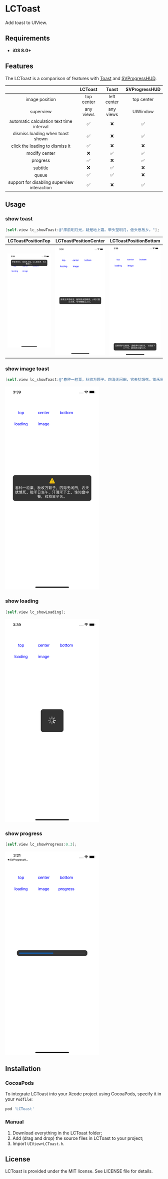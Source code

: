 

# LCToast

Add toast to UIView.

## Requirements

- **iOS 8.0+**

## Features

The LCToast is a comparison of features with [Toast](https://github.com/scalessec/Toast) and [SVProgressHUD](https://github.com/SVProgressHUD/SVProgressHUD).

|                                             |  LCToast   |    Toast    | SVProgressHUD |
| :-----------------------------------------: | :--------: | :---------: | :-----------: |
|               image position                | top center | left center |  top center   |
|                  superview                  | any views  |  any views  |   UIWindow    |
|  automatic calculation text time interval   |     ✅      |      ❌      |       ✅       |
|      dismiss loading when toast shown       |     ✅      |      ❌      |       ✅       |
|      click the loading  to dismiss it       |     ✅      |      ❌      |       ❌       |
|                modify center                |     ❌      |      ✅      |       ✅       |
|                  progress                   |     ✅      |      ❌      |       ✅       |
|                  subtitle                   |     ❌      |      ✅      |       ❌       |
|                    queue                    |     ✅      |      ✅      |       ❌       |
| support for disabling superview interaction |     ✅      |      ❌      |       ✅       |

## Usage

### show toast

```objective-c
[self.view lc_showToast:@"床前明月光，疑是地上霜。举头望明月，低头思故乡。"];
```

|                      LCToastPositionTop                      |                    LCToastPositionCenter                     |                    LCToastPositionBottom                     |
| :----------------------------------------------------------: | :----------------------------------------------------------: | :----------------------------------------------------------: |
| ![top](https://github.com/iLiuChang/LCToast/raw/main/Images/top.png) | ![center](https://github.com/iLiuChang/LCToast/raw/main/Images/center.png) | ![bottom](https://github.com/iLiuChang/LCToast/raw/main/Images/bottom.png) |

### show image toast

```objective-c
[self.view lc_showToast:@"春种一粒粟，秋收万颗子。四海无闲田，农夫犹饿死。锄禾日当午，汗滴禾下土。谁知盘中餐，粒粒皆辛苦。" image:[UIImage imageNamed:@"warning"] position:(LCToastPositionCenter)];
```

<img src="https://github.com/iLiuChang/LCToast/raw/main/Images/toast_image.png" width="300" />

### show loading

```objective-c
[self.view lc_showLoading];
```

<img src="https://github.com/iLiuChang/LCToast/raw/main/Images/loading.png" width="300" />

### show progress

```objective-c
[self.view lc_showProgress:0.3];
```

<img src="https://github.com/iLiuChang/LCToast/raw/main/Images/progress.png" width="300" />

## Installation

### CocoaPods

To integrate LCToast into your Xcode project using CocoaPods, specify it in your `Podfile`:

```ruby
pod 'LCToast'
```

### Manual

1. Download everything in the LCToast folder;
2. Add (drag and drop) the source files in LCToast to your project;
3. Import `UIView+LCToast.h`.

## License

LCToast is provided under the MIT license. See LICENSE file for details.